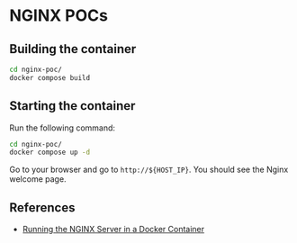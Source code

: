 # NGINX POCs


## Building the container

```bash
cd nginx-poc/
docker compose build
```

## Starting the container

Run the following command:

```bash
cd nginx-poc/
docker compose up -d
```

Go to your browser and go to `http://${HOST_IP}`. You should
see the Nginx welcome page.


## References

- [Running the NGINX Server in a Docker Container][1]



[1]: https://www.baeldung.com/linux/nginx-docker-container
